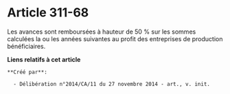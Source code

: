 # Article 311-68

Les avances sont remboursées à hauteur de 50 % sur les sommes calculées la ou les années suivantes au profit des entreprises
de production bénéficiaires.

**Liens relatifs à cet article**

	**Créé par**:

	  - Délibération n°2014/CA/11 du 27 novembre 2014 - art., v. init.
